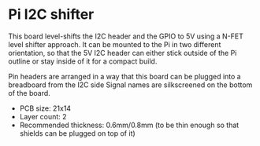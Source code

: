 # Pi I2C shifter

This board level-shifts the I2C header and the GPIO to 5V using a N-FET level shifter approach.
It can be mounted to the Pi in two different orientation, so that the 5V I2C header can either stick
outside of the Pi outline or stay inside of it for a compact build.

Pin headers are arranged in a way that this board can be plugged into a breadboard from the I2C side
Signal names are silkscreened on the bottom of the board.

- PCB size: 21x14
- Layer count: 2
- Recommended thickness: 0.6mm/0.8mm (to be thin enough so that shields can be plugged on top of it)
